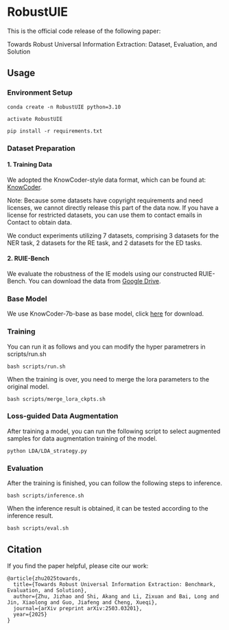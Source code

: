 # RobustUIE

This is the official code release of the following paper:

Towards Robust Universal Information Extraction: Dataset, Evaluation, and Solution

## Usage

### Environment Setup

```
conda create -n RobustUIE python=3.10

activate RobustUIE

pip install -r requirements.txt
```

### Dataset Preparation

#### 1. Training Data
We adopted the KnowCoder-style data format, which can be found at: [KnowCoder](https://huggingface.co/collections/golaxy/knowcoder-65fc3cd385d98567da412abf).

Note: Because some datasets have copyright requirements and need licenses, we cannot directly release this part of the data now. If you have a license for restricted datasets, you can use them to contact emails in Contact to obtain data.

We conduct experiments utilizing 7 datasets, comprising 3 datasets for the NER task, 2 datasets for the RE task, and 2 datasets for the ED tasks. 

#### 2. RUIE-Bench

We evaluate the robustness of the IE models using our constructed RUIE-Bench. You can download the data from [Google Drive](https://drive.google.com/file/d/1Gg2TTSfV_zImUoFG0vPnt3L_01DNPn94/view?usp=sharing).

### Base Model

We use KnowCoder-7b-base as base model, click [here](https://huggingface.co/golaxy/KnowCoder-7B-base) for download.

### Training
You can run it as follows and you can modify the hyper parametrers in scripts/run.sh

```
bash scripts/run.sh
```

When the training is over, you need to merge the lora parameters to the original model.

```
bash scripts/merge_lora_ckpts.sh
```

### Loss-guided Data Augmentation

After training a model, you can run the following script to select augmented samples for data augmentation training of the model.

```
python LDA/LDA_strategy.py
```

### Evaluation
After the training is finished, you can follow the following steps to inference.

```
bash scripts/inference.sh
```

When the inference result is obtained, it can be tested according to the inference result.

```
bash scripts/eval.sh
```

## Citation

If you find the paper helpful, please cite our work:

```
@article{zhu2025towards,
  title={Towards Robust Universal Information Extraction: Benchmark, Evaluation, and Solution},
  author={Zhu, Jizhao and Shi, Akang and Li, Zixuan and Bai, Long and Jin, Xiaolong and Guo, Jiafeng and Cheng, Xueqi},
  journal={arXiv preprint arXiv:2503.03201},
  year={2025}
}
